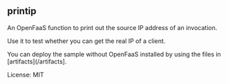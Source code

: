 ## printip

An OpenFaaS function to print out the source IP address of an invocation.

Use it to test whether you can get the real IP of a client.

You can deploy the sample without OpenFaaS installed by using the files in [artifacts](/artifacts].

License: MIT

